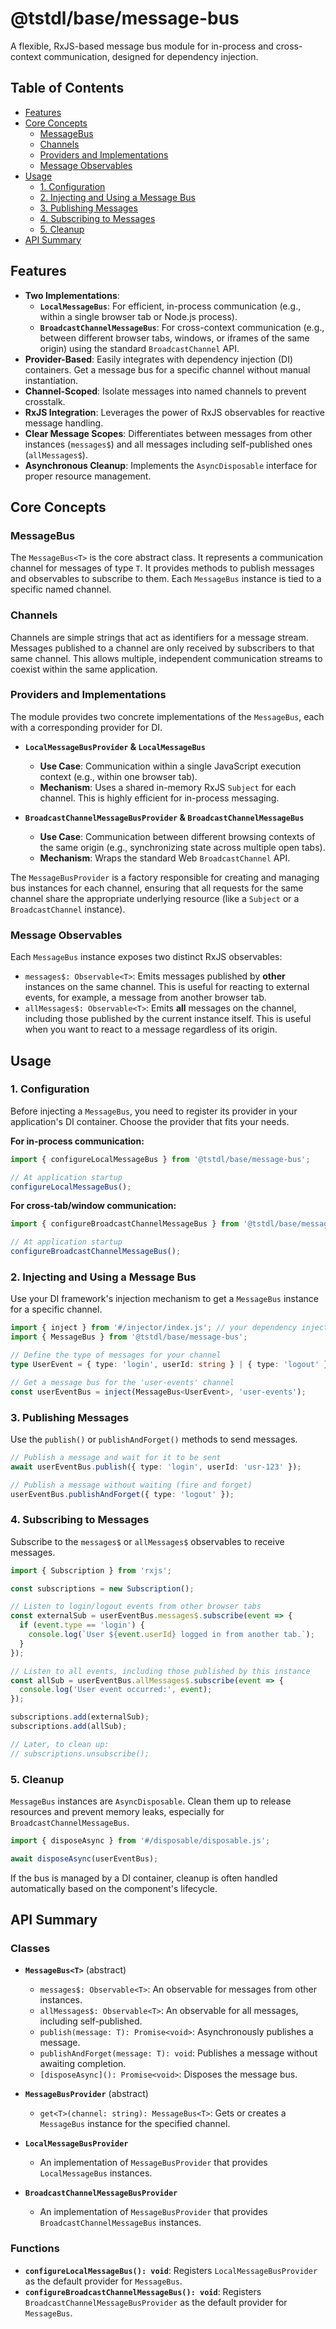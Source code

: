 # @tstdl/base/message-bus

A flexible, RxJS-based message bus module for in-process and cross-context communication, designed for dependency injection.

## Table of Contents

- [Features](#features)
- [Core Concepts](#core-concepts)
  - [MessageBus](#messagebus)
  - [Channels](#channels)
  - [Providers and Implementations](#providers-and-implementations)
  - [Message Observables](#message-observables)
- [Usage](#usage)
  - [1. Configuration](#1-configuration)
  - [2. Injecting and Using a Message Bus](#2-injecting-and-using-a-message-bus)
  - [3. Publishing Messages](#3-publishing-messages)
  - [4. Subscribing to Messages](#4-subscribing-to-messages)
  - [5. Cleanup](#5-cleanup)
- [API Summary](#api-summary)

## Features

- **Two Implementations**:
  - **`LocalMessageBus`**: For efficient, in-process communication (e.g., within a single browser tab or Node.js process).
  - **`BroadcastChannelMessageBus`**: For cross-context communication (e.g., between different browser tabs, windows, or iframes of the same origin) using the standard `BroadcastChannel` API.
- **Provider-Based**: Easily integrates with dependency injection (DI) containers. Get a message bus for a specific channel without manual instantiation.
- **Channel-Scoped**: Isolate messages into named channels to prevent crosstalk.
- **RxJS Integration**: Leverages the power of RxJS observables for reactive message handling.
- **Clear Message Scopes**: Differentiates between messages from other instances (`messages$`) and all messages including self-published ones (`allMessages$`).
- **Asynchronous Cleanup**: Implements the `AsyncDisposable` interface for proper resource management.

## Core Concepts

### MessageBus

The `MessageBus<T>` is the core abstract class. It represents a communication channel for messages of type `T`. It provides methods to publish messages and observables to subscribe to them. Each `MessageBus` instance is tied to a specific named channel.

### Channels

Channels are simple strings that act as identifiers for a message stream. Messages published to a channel are only received by subscribers to that same channel. This allows multiple, independent communication streams to coexist within the same application.

### Providers and Implementations

The module provides two concrete implementations of the `MessageBus`, each with a corresponding provider for DI.

- **`LocalMessageBusProvider` & `LocalMessageBus`**
  - **Use Case**: Communication within a single JavaScript execution context (e.g., within one browser tab).
  - **Mechanism**: Uses a shared in-memory RxJS `Subject` for each channel. This is highly efficient for in-process messaging.

- **`BroadcastChannelMessageBusProvider` & `BroadcastChannelMessageBus`**
  - **Use Case**: Communication between different browsing contexts of the same origin (e.g., synchronizing state across multiple open tabs).
  - **Mechanism**: Wraps the standard Web `BroadcastChannel` API.

The `MessageBusProvider` is a factory responsible for creating and managing bus instances for each channel, ensuring that all requests for the same channel share the appropriate underlying resource (like a `Subject` or a `BroadcastChannel` instance).

### Message Observables

Each `MessageBus` instance exposes two distinct RxJS observables:

- `messages$: Observable<T>`: Emits messages published by **other** instances on the same channel. This is useful for reacting to external events, for example, a message from another browser tab.
- `allMessages$: Observable<T>`: Emits **all** messages on the channel, including those published by the current instance itself. This is useful when you want to react to a message regardless of its origin.

## Usage

### 1. Configuration

Before injecting a `MessageBus`, you need to register its provider in your application's DI container. Choose the provider that fits your needs.

**For in-process communication:**

```typescript
import { configureLocalMessageBus } from '@tstdl/base/message-bus';

// At application startup
configureLocalMessageBus();
```

**For cross-tab/window communication:**

```typescript
import { configureBroadcastChannelMessageBus } from '@tstdl/base/message-bus';

// At application startup
configureBroadcastChannelMessageBus();
```

### 2. Injecting and Using a Message Bus

Use your DI framework's injection mechanism to get a `MessageBus` instance for a specific channel.

```typescript
import { inject } from '#/injector/index.js'; // your dependency injector
import { MessageBus } from '@tstdl/base/message-bus';

// Define the type of messages for your channel
type UserEvent = { type: 'login', userId: string } | { type: 'logout' };

// Get a message bus for the 'user-events' channel
const userEventBus = inject(MessageBus<UserEvent>, 'user-events');
```

### 3. Publishing Messages

Use the `publish()` or `publishAndForget()` methods to send messages.

```typescript
// Publish a message and wait for it to be sent
await userEventBus.publish({ type: 'login', userId: 'usr-123' });

// Publish a message without waiting (fire and forget)
userEventBus.publishAndForget({ type: 'logout' });
```

### 4. Subscribing to Messages

Subscribe to the `messages$` or `allMessages$` observables to receive messages.

```typescript
import { Subscription } from 'rxjs';

const subscriptions = new Subscription();

// Listen to login/logout events from other browser tabs
const externalSub = userEventBus.messages$.subscribe(event => {
  if (event.type == 'login') {
    console.log(`User ${event.userId} logged in from another tab.`);
  }
});

// Listen to all events, including those published by this instance
const allSub = userEventBus.allMessages$.subscribe(event => {
  console.log('User event occurred:', event);
});

subscriptions.add(externalSub);
subscriptions.add(allSub);

// Later, to clean up:
// subscriptions.unsubscribe();
```

### 5. Cleanup

`MessageBus` instances are `AsyncDisposable`. Clean them up to release resources and prevent memory leaks, especially for `BroadcastChannelMessageBus`.

```typescript
import { disposeAsync } from '#/disposable/disposable.js';

await disposeAsync(userEventBus);
```
If the bus is managed by a DI container, cleanup is often handled automatically based on the component's lifecycle.

## API Summary

### Classes

- **`MessageBus<T>`** (abstract)
  - `messages$: Observable<T>`: An observable for messages from other instances.
  - `allMessages$: Observable<T>`: An observable for all messages, including self-published.
  - `publish(message: T): Promise<void>`: Asynchronously publishes a message.
  - `publishAndForget(message: T): void`: Publishes a message without awaiting completion.
  - `[disposeAsync](): Promise<void>`: Disposes the message bus.

- **`MessageBusProvider`** (abstract)
  - `get<T>(channel: string): MessageBus<T>`: Gets or creates a `MessageBus` instance for the specified channel.

- **`LocalMessageBusProvider`**
  - An implementation of `MessageBusProvider` that provides `LocalMessageBus` instances.

- **`BroadcastChannelMessageBusProvider`**
  - An implementation of `MessageBusProvider` that provides `BroadcastChannelMessageBus` instances.

### Functions

- **`configureLocalMessageBus(): void`**: Registers `LocalMessageBusProvider` as the default provider for `MessageBus`.
- **`configureBroadcastChannelMessageBus(): void`**: Registers `BroadcastChannelMessageBusProvider` as the default provider for `MessageBus`.